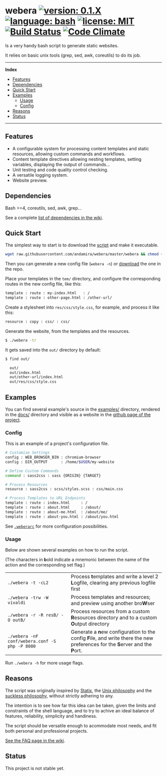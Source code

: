 # webera [![version: 0.1.X](https://img.shields.io/badge/version-0.1.X-yellow.svg?style=flat-square)](#status) [![language: bash](https://img.shields.io/badge/language-bash-blue.svg?style=flat-square)]() [![license: MIT](https://img.shields.io/badge/license-MIT-blue.svg?style=flat-square)](https://github.com/andamira/webera/blob/master/LICENSE.md) [![Build Status](https://img.shields.io/travis/andamira/webera/master.svg?style=flat-square)](https://travis-ci.org/andamira/webera) [![Code Climate](https://img.shields.io/codeclimate/github/andamira/webera.svg?style=flat-square)](https://codeclimate.com/github/andamira/webera)

Is a very handy bash script to generate static websites.

It relies on basic unix tools (grep, sed, awk, coreutils) to do its job.

---

**Index**

- [Features](#features)
- [Dependencies](#dependencies)
- [Quick Start](#quick-start)
- [Examples](#examples)
  - [Usage](#usage)
  - [Config](#config)
- [Reasons](#reasons)
- [Status](#status)

---


## Features

- A configurable system for processing content templates and
  static resources, allowing custom commands and workflows.
- Content template directives allowing nesting templates,
  setting variables, displaying the output of commands...
- Unit testing and code quality control checking.
- A versatile logging system.
- Website preview.


## Dependencies

Bash >=4, coreutils, sed, awk, grep...

See a complete [list of dependencies in the wiki](https://github.com/andamira/webera/wiki/Dependencies).


## Quick Start

The simplest way to start is to download the
[script](https://raw.githubusercontent.com/andamira/webera/master/webera)
and make it executable.

```sh
wget raw.githubusercontent.com/andamira/webera/master/webera && chmod +x webera
```

Then you can generate a new config file (`webera -n`) or
[download](https://raw.githubusercontent.com/andamira/webera/master/.weberarc)
the one in the repo.

Place your templates in the `tem/` directory, and configure the
corresponding routes in the new config file, like this:

```sh
template : route : my-index.html   : /
template : route : other-page.html : /other-url/
```

Create a stylesheet into `res/css/style.css`, for example,
and process it like this:

```sh
resource : copy : css/ : css/
```

Generate the website, from the templates and the resources.

```sh
$ ./webera -tr

```

It gets saved into the `out/` directory by default:

```sh
$ find out/

  out/
  out/index.html
  out/other-url/index.html
  out/res/css/style.css
```


## Examples

You can find several example's source in the [examples/](https://github.com/andamira/webera/tree/master/examples) directory, rendered in the [docs/](https://github.com/andamira/webera/tree/master/docs) directory and visible as a website in the [github page of the project](https://andamira.github.io/webera/examples/).


### Config

This is an example of a project's configuration file.

```sh
# Customize Settings
config : WEB_BROWSER_BIN : chromium-browser
config : DIR_OUTPUT      : /home/$USER/my-website

# Define Custom Commands
command : sass2css : sass {ORIGIN} {TARGET}

# Process Resources
resource : sass2css : scss/styles.scss : css/main.css

# Process Templates to URL Endpoints
template : route : index.html     : /
template : route : about.html     : /about/
template : route : about-me.html  : /about/me/
template : route : about-you.html : /about/you.html
```

See [`.weberarc`](https://github.com/andamira/webera/blob/master/.weberarc) for more configuration possibilities.


### Usage

Below are shown several examples on how to run the script.

(The characters in **b**old indicate a mnemonic between
the name of the action and the corresponding set flag.)

<table><tbody>

<tr>
  <td><code>./webera -t -cL2</code></td>

  <td>Process <b>t</b>emplates and write a level 2
  <b>L</b>ogfile, clearing any previous logfile first</td>
</tr>

<tr>
  <td><code>./webera -trw -W vivaldi</code></td>

  <td>Process templates and resources; and preview using
  another bro<b>W</b>ser</td>
</tr>

<tr>
  <td><code>./webera -r -R resB/ -O outB/</code></td>

  <td>Process resources from a custom <b>R</b>esources directory
  and to a custom <b>O</b>utput directory</td>
</tr>

<tr>
  <td><code>./webera -nF conf/webera.conf -S php -P 8080</code></td>

  <td>Generate a <b>n</b>ew configuration to the config
    <b>F</b>ile, and write there the new preferences
    for the <b>S</b>erver and the <b>P</b>ort.
  </td>
</tr>

</tbody></table>

Run `./webera -h` for more usage flags.


## Reasons

The script was originally inspired by
[Statix](https://gist.github.com/plugnburn/c2f7cc3807e8934b179e),
the [Unix philosophy](https://en.wikipedia.org/wiki/Unix_philosophy)
and the [suckless philosophy](http://suckless.org/philosophy),
without strictly adhering to any.

The intention is to see how far this idea can be taken,
given the limits and constraints of the shell language,
and to try to achive an ideal balance of features,
reliability, simplicity and handiness.

The script should be versatile enough to acommodate most
needs, and fit both personal and professional projects.

[See the FAQ page in the wiki](https://github.com/andamira/webera/wiki/FAQ).


## Status

This project is not stable yet.
